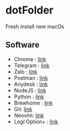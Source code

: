 # dotFolder
Fresh install new macOs
## Software
- Chrome : [link](https://www.google.com/intl/vi_vn/chrome/)
- Telegram : [link](https://desktop.telegram.org/)
- Zalo : [link](https://zalo.me/pc/)
- Postman : [link](https://www.postman.com/downloads/)
- Anydesk : [link](https://anydesk.com/en/downloads/mac-os)
- NodeJS : [link](https://nodejs.org/en)
- Python : [link](https://www.python.org/downloads/)
- Brewhome : [link](https://brew.sh/)
- Git: [link](https://git-scm.com/download/mac/)
- Neovim: [link](https://github.com/neovim/neovim)
- Logi Option+ : [link](https://www.logitech.com/vi-vn/software/logi-options-plus.html)
